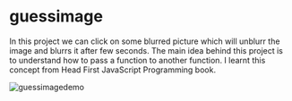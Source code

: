 # guessimage

In this project we can click on some blurred picture which will unblurr the image and blurrs it after few seconds.
The main idea behind this project is to understand how to pass a function to another function.
I learnt this concept from Head First JavaScript Programming book.

![guessimagedemo](https://github.com/Meghana-Pulivarthi/guessimage/assets/101888461/25e3fd10-2ec5-435d-ae89-4168057c3146)
